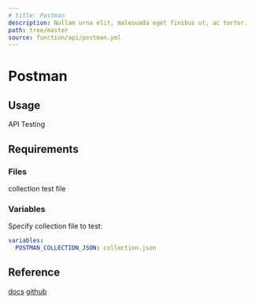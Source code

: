 ```yaml
---
# title: Postman
description: Nullam urna elit, malesuada eget finibus ut, ac tortor.
path: tree/master
source: function/api/postman.yml
---
```


# Postman

## Usage

API Testing

## Requirements

### Files

collection test file

### Variables

Specify collection file to test:

```yml
variables:
  POSTMAN_COLLECTION_JSON: collection.json
```

## Reference

[docs](https://learning.postman.com/)
[github](https://github.com/postmanlabs/newman)
